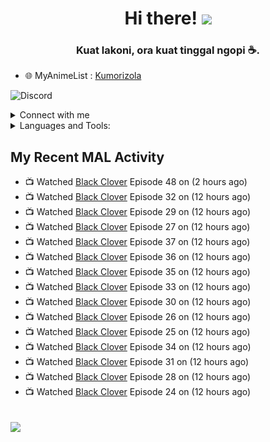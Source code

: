 <h1 align="center">Hi there! <img src="https://media.giphy.com/media/hvRJCLFzcasrR4ia7z/giphy.gif" width="25px"> </h1>
<h3 align="center">Kuat lakoni, ora kuat tinggal ngopi ☕.</h3>

- 🌐 MyAnimeList : [Kumorizola](https://myanimelist.net/animelist/Kumorizola)

![Discord](https://discord.c99.nl/widget/theme-3/761213268009943051.png)
<details>
      <summary>Connect with me</summary>
    <p align="left">
        <a href="https://www.facebook.com/kumori.hartley.1" target="blank"><img align="center"
                src="https://raw.githubusercontent.com/rahuldkjain/github-profile-readme-generator/master/src/images/icons/Social/facebook.svg"
                alt="kumori hartley" height="30" width="40" /></a>
        <a href="https://www.instagram.com/kumorizola/" target="blank"><img align="center"
                src="https://raw.githubusercontent.com/rahuldkjain/github-profile-readme-generator/master/src/images/icons/Social/instagram.svg"
                alt="kumorizola" height="30" width="40" /></a>
        <a href="https://discord.com" target="blank"><img align="center"
                src="https://raw.githubusercontent.com/rahuldkjain/github-profile-readme-generator/master/src/images/icons/Social/discord.svg"
                alt="Kumori#5882" height="30" width="40" /></a>
    </p>
</details>

<details>
    <summary align="left">Languages and Tools:</summary>
<p align="left">
      <a href="https://www.w3schools.com/css/" target="_blank">
        <img src="https://raw.githubusercontent.com/devicons/devicon/master/icons/css3/css3-original-wordmark.svg"
            alt="css3" width="40" height="40" /> </a> <a href="https://www.w3.org/html/" target="_blank"> <img
            src="https://raw.githubusercontent.com/devicons/devicon/master/icons/html5/html5-original-wordmark.svg"
            alt="html5" width="40" height="40" /> </a> <a href="https://www.java.com" target="_blank"> <img
            src="https://raw.githubusercontent.com/devicons/devicon/master/icons/java/java-original.svg" alt="java"
            width="40" height="40" /> </a> <a href="https://developer.mozilla.org/en-US/docs/Web/JavaScript"
            target="_blank"> <img
            src="https://raw.githubusercontent.com/devicons/devicon/master/icons/javascript/javascript-original.svg"
            alt="javascript" width="40" height="40" /> </a> <a href="https://nodejs.org" target="_blank"> <img
            src="https://raw.githubusercontent.com/devicons/devicon/master/icons/nodejs/nodejs-original-wordmark.svg"
            alt="nodejs" width="40" height="40" /> </a> <a href="https://www.python.org" target="_blank"> <img
            src="https://raw.githubusercontent.com/devicons/devicon/master/icons/python/python-original.svg"
            alt="python" width="40" height="40" /> </a> <a href="https://www.typescriptlang.org/" target="_blank"> <img
            src="https://raw.githubusercontent.com/devicons/devicon/master/icons/typescript/typescript-original.svg" 
            alt="typescript" width="40" height="40" /> </a> <a href="https://www.photoshop.com/en" target="_blank"> <img
            src="https://upload.wikimedia.org/wikipedia/commons/a/af/Adobe_Photoshop_CC_icon.svg" alt="photoshop" width="40" height="40"/> </a>
            <a href="https://www.adobe.com/products/premiere.html" target="_blank"> <img
            src="https://upload.wikimedia.org/wikipedia/commons/4/40/Adobe_Premiere_Pro_CC_icon.svg" alt="Premiere pro" width="40" height="40"/> </a>
            <a href="https://www.adobe.com/in/products/illustrator.html" target="_blank"> <img 
            src="https://upload.wikimedia.org/wikipedia/commons/f/fb/Adobe_Illustrator_CC_icon.svg" alt="illustrator" width="40" height="40"/> </a>
      
 </details>
 
 <h2> My Recent MAL Activity</h2>
<!-- MAL_ACTIVITY:start -->

- 📺 Watched [Black Clover](https://MyAnimeList.net/anime.php?id=34572) Episode 48 on (2 hours ago)
- 📺 Watched [Black Clover](https://MyAnimeList.net/anime.php?id=34572) Episode 32 on (12 hours ago)
- 📺 Watched [Black Clover](https://MyAnimeList.net/anime.php?id=34572) Episode 29 on (12 hours ago)
- 📺 Watched [Black Clover](https://MyAnimeList.net/anime.php?id=34572) Episode 27 on (12 hours ago)
- 📺 Watched [Black Clover](https://MyAnimeList.net/anime.php?id=34572) Episode 37 on (12 hours ago)
- 📺 Watched [Black Clover](https://MyAnimeList.net/anime.php?id=34572) Episode 36 on (12 hours ago)
- 📺 Watched [Black Clover](https://MyAnimeList.net/anime.php?id=34572) Episode 35 on (12 hours ago)
- 📺 Watched [Black Clover](https://MyAnimeList.net/anime.php?id=34572) Episode 33 on (12 hours ago)
- 📺 Watched [Black Clover](https://MyAnimeList.net/anime.php?id=34572) Episode 30 on (12 hours ago)
- 📺 Watched [Black Clover](https://MyAnimeList.net/anime.php?id=34572) Episode 26 on (12 hours ago)
- 📺 Watched [Black Clover](https://MyAnimeList.net/anime.php?id=34572) Episode 25 on (12 hours ago)
- 📺 Watched [Black Clover](https://MyAnimeList.net/anime.php?id=34572) Episode 34 on (12 hours ago)
- 📺 Watched [Black Clover](https://MyAnimeList.net/anime.php?id=34572) Episode 31 on (12 hours ago)
- 📺 Watched [Black Clover](https://MyAnimeList.net/anime.php?id=34572) Episode 28 on (12 hours ago)
- 📺 Watched [Black Clover](https://MyAnimeList.net/anime.php?id=34572) Episode 24 on (12 hours ago)

<!-- MAL_ACTIVITY:end -->

  
<h2 align="left"> <img src="https://media.discordapp.net/attachments/918405470073520168/919220018355523584/ezgif.com-gif-maker_1.gif">
